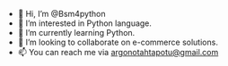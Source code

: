 - 👋 Hi, I’m @Bsm4python
- 👀 I’m interested in Python language.
- 🌱 I’m currently learning Python.
- 💞️ I’m looking to collaborate on e-commerce solutions.
- 📫 You can reach me via argonotahtapotu@gmail.com

<!---
Bsm4python/Bsm4python is a ✨ special ✨ repository because its `README.md` (this file) appears on your GitHub profile.
You can click the Preview link to take a look at your changes.
--->
